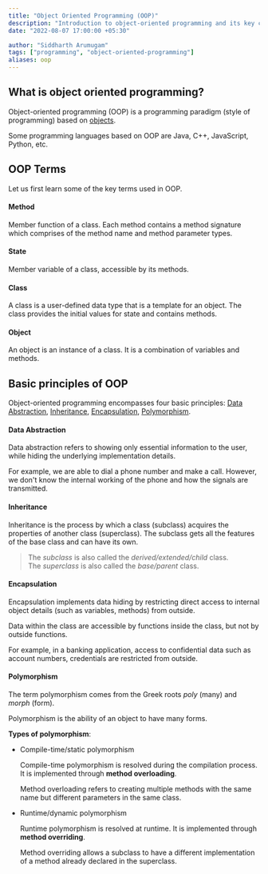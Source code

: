 ```yaml
---
title: "Object Oriented Programming (OOP)"
description: "Introduction to object-oriented programming and its key concepts"
date: "2022-08-07 17:00:00 +05:30"

author: "Siddharth Arumugam"
tags: ["programming", "object-oriented-programming"]
aliases: oop
---
```


## What is object oriented programming?

Object-oriented programming (OOP) is a programming paradigm (style of programming) based on [objects](#object).

Some programming languages based on OOP are Java, C++, JavaScript, Python, etc.

## OOP Terms

Let us first learn some of the key terms used in OOP.

#### Method
Member function of a class. Each method contains a method signature which comprises of the method name and method parameter types.

#### State
Member variable of a class, accessible by its methods.

#### Class
A class is a user-defined data type that is a template for an object.
The class provides the initial values for state and contains methods.

#### Object
An object is an instance of a class. It is a combination of variables and methods.

## Basic principles of OOP

Object-oriented programming encompasses four basic principles: [Data Abstraction](#data-abstraction), [Inheritance](#inheritance), [Encapsulation](#encapsulation), [Polymorphism](#polymorphism).

#### Data Abstraction

Data abstraction refers to showing only essential information to the user, while hiding the underlying implementation details.

For example, we are able to dial a phone number and make a call. However, we don't know the internal working of the phone and how the signals are transmitted.

#### Inheritance

Inheritance is the process by which a class (subclass) acquires the properties of another class (superclass). The subclass gets all the features of the base class and can have its own.

> The _subclass_ is also called the _derived/extended/child_ class.\
> The _superclass_ is also called the _base/parent_ class.

#### Encapsulation

Encapsulation implements data hiding by restricting direct access to internal object details (such as variables, methods) from outside.

Data within the class are accessible by functions inside the class, but not by outside functions.

For example, in a banking application, access to confidential data such as account numbers, credentials are restricted from outside.

#### Polymorphism

The term polymorphism comes from the Greek roots _poly_ (many) and _morph_ (form). 

Polymorphism is the ability of an object to have many forms.

**Types of polymorphism**:

* Compile-time/static polymorphism

    Compile-time polymorphism is resolved during the compilation process.
    It is implemented through **method overloading**.

    Method overloading refers to creating multiple methods with the same name but different parameters in the same class.

* Runtime/dynamic polymorphism

    Runtime polymorphism is resolved at runtime. 
    It is implemented through **method overriding**.

    Method overriding allows a subclass to have a different implementation of a method already declared in the superclass.